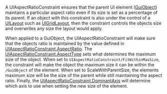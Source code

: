 A UIAspectRatioConstraint ensures that the parent UI element ([GuiObject](https://developer.roblox.com/en-us/api-reference/class/GuiObject)) maintains a particular aspect ratio even if its size is set as a percentage of its parent. If an object with this constraint is also under the control of a [UILayout](https://developer.roblox.com/en-us/api-reference/class/UILayout) such as [UIGridLayout](https://developer.roblox.com/en-us/api-reference/class/UIGridLayout), then the constraint controls the objects size and overwrites any size the layout would apply.

When applied to a GuiObject, the UIAspectRatioConstraint will make sure that the objects ratio is maintained by the value defined in [UIAspectRatioConstraint.AspectRatio](https://developer.roblox.com/en-us/api-reference/property/UIAspectRatioConstraint/AspectRatio). The [UIAspectRatioConstraint.AspectType](https://developer.roblox.com/en-us/api-reference/property/UIAspectRatioConstraint/AspectType) sets what determines the maximum size of the object. When set to `UIAspectRatioConstraint/FitWithinMaxSize`, the constraint will make the object the maximum size it can be within the `/GuiObject` of the element. When set to ScaleWithParentSize, the elements maximum size will be the size of the parent while still maintaining the aspect ratio. Finally, the [UIAspectRatioConstraint.DominantAxis](https://developer.roblox.com/en-us/api-reference/property/UIAspectRatioConstraint/DominantAxis) will determine which axis to use when setting the new size of the element.
